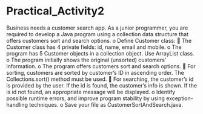 # Practical_Activity2
Business needs a customer search app. As a junior programmer, you are required to develop a Java program using a collection data structure that offers customers sort and search options.
o Define Customer class:
 The Customer class has 4 private fields: id, name, email and mobile.
o The program has 5 Customer objects in a collection object. Use ArrayList class.
o The program initially shows the original (unsorted) customers’ information.
o The program offers customers sort and search options.
 For sorting, customers are sorted by customer’s ID in ascending order. The Collections.sort() method must be used.
 For searching, the customer’s id is provided by the user. If the id is found, the customer’s info is shown. If the is id not found, an appropriate message will be displayed.
o Identify possible runtime errors, and improve program stability by using exception-handling techniques.
o Save your file as CustomerSortAndSearch.java.
